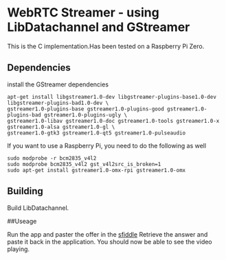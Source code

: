 # WebRTC Streamer - using LibDatachannel and GStreamer

This is the C implementation.Has been tested on a Raspberry Pi Zero.

## Dependencies
install the GStreamer dependencies
```
apt-get install libgstreamer1.0-dev libgstreamer-plugins-base1.0-dev libgstreamer-plugins-bad1.0-dev \
gstreamer1.0-plugins-base gstreamer1.0-plugins-good gstreamer1.0-plugins-bad gstreamer1.0-plugins-ugly \
gstreamer1.0-libav gstreamer1.0-doc gstreamer1.0-tools gstreamer1.0-x gstreamer1.0-alsa gstreamer1.0-gl \
gstreamer1.0-gtk3 gstreamer1.0-qt5 gstreamer1.0-pulseaudio
```
If you want to use a Raspberry Pi, you need to do the following as well
```
sudo modprobe -r bcm2835_v4l2
sudo modprobe bcm2835_v4l2 gst_v4l2src_is_broken=1
sudo apt-get install gstreamer1.0-omx-rpi gstreamer1.0-omx
```

## Building

Build LibDatachannel.




##Useage

Run the app and paster the offer in the [sfiddle](https://jsfiddle.net/y76Ljqms/29)
Retrieve the answer and paste it back in the application.
You should now be able to see the video playing.



